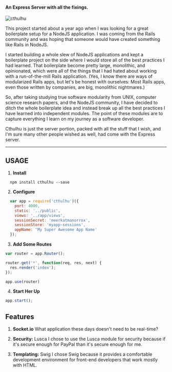 #### An Express Server with all the fixings.

![cthulhu](http://img3.wikia.nocookie.net/__cb20120509185304/powerlisting/images/9/90/Great-cthulhu.jpg)

This project started about a year ago when I was looking for a great boilerplate setup for a NodeJS application. I was coming from the Rails community and was hoping that someone would have created something like Rails in NodeJS.

I started building a whole slew of NodeJS applications and kept a boilerplate project on the side where I would store all of the best practices I had learned. That boilerplate become pretty large, monolithic, and opinionated, which were all of the things that I had hated about working with a run-of-the-mill Rails application. (Yes, I know there are ways of modularized Rails apps, but let's be honest with ourselves: Most Rails apps, even those written by companies, are big, monolithic nightmares.)

So, after taking studying true software modularity from UNIX, computer science research papers, and the NodeJS community, I have decided to ditch the whole boilerplate idea and instead break up all the best practices I have learned into independent modules. The point of these modules are to capture everything I learn on my journey as a software developer.

Cthulhu is just the server portion, packed with all the stuff that I wish, and I'm sure many other people wished as well, had come with the Express server.

---

## USAGE

1. **Install**

  ```
    npm install cthulhu --save
  ```

2. **Configure**

  ```js
    var app = require('cthulhu')({
      port: 4000,
      static: '../public',
      views: '../app/views',
      sessionSecret: 'meerkatmanorrox',
      sessionStore: 'myapp-sessions',
      appName: 'My Super Awesome App Name'
    });
  ```

3. **Add Some Routes**

  ```js
  var router = app.Router();

  router.get('*', function(req, res, next) {
    res.render('index');
  });

  app.use(router)
  ```

4. **Start Her Up**

  ```js
  app.start();
  ```

## Features

1. **Socket.io**
  What application these days doesn't need to be real-time?

2. **Security:** Lusca
  I chose to use the Lusca module for security because if it's secure enough for PayPal than it's secure enough for me.

3. **Templating:** Swig
  I chose Swig because it provides a comfortable development environment for front-end developers that work mostly with HTML.
